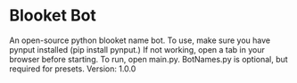 # Blooket Bot
 An open-source  python blooket name bot. To use, make sure you have pynput installed (pip install pynput.) 
 If not working, open a tab in your browser before starting. To run, open main.py. BotNames.py is optional, but required for presets.
Version: 1.0.0